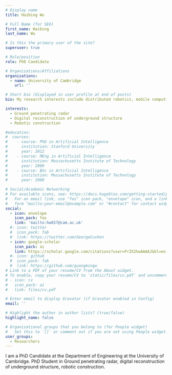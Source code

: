 ```yaml
---
# Display name
title: Haibing Wu

# Full Name (for SEO)
first_name: Haibing
last_name: Wu

# Is this the primary user of the site?
superuser: true

# Role/position
role: PhD Candidate

# Organizations/Affiliations
organizations:
  - name: University of Cambridge
    url: ''

# Short bio (displayed in user profile at end of posts)
bio: My research interests include distributed robotics, mobile computing and programmable matter.

interests:
  - Ground penetrating radar
  - Digital reconstruction of underground structure
  - Robotic construction

#education:
#  courses:
#    - course: PhD in Artificial Intelligence
#      institution: Stanford University
#      year: 2012
#    - course: MEng in Artificial Intelligence
#      institution: Massachusetts Institute of Technology
#      year: 2009
#    - course: BSc in Artificial Intelligence
#      institution: Massachusetts Institute of Technology
#      year: 2008

# Social/Academic Networking
# For available icons, see: https://docs.hugoblox.com/getting-started/page-builder/#icons
#   For an email link, use "fas" icon pack, "envelope" icon, and a link in the
#   form "mailto:your-email@example.com" or "#contact" for contact widget.
social:
  - icon: envelope
    icon_pack: fas
    link: 'mailto:hw657@cam.ac.uk'
  #- icon: twitter
  #  icon_pack: fab
  #  link: https://twitter.com/GeorgeCushen
  - icon: google-scholar
    icon_pack: ai
    link: https://scholar.google.com/citations?user=PrZX2hwAAAAJ&hl=en
  #- icon: github
  #  icon_pack: fab
  #  link: https://github.com/guangmingw
# Link to a PDF of your resume/CV from the About widget.
# To enable, copy your resume/CV to `static/files/cv.pdf` and uncomment the lines below.
# - icon: cv
#   icon_pack: ai
#   link: files/cv.pdf

# Enter email to display Gravatar (if Gravatar enabled in Config)
email: ''

# Highlight the author in author lists? (true/false)
highlight_name: false

# Organizational groups that you belong to (for People widget)
#   Set this to `[]` or comment out if you are not using People widget.
user_groups:
  - Researchers
---
```


I am a PhD Candidate at the Department of Engineering at the University of Cambridge.
PhD Student in Ground penetrating radar, digital reconstruction of underground structure, robotic construction.
